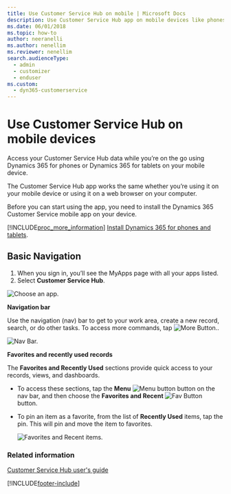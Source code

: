 ```yaml
---
title: Use Customer Service Hub on mobile | Microsoft Docs
description: Use Customer Service Hub app on mobile devices like phones and tablets
ms.date: 06/01/2018
ms.topic: how-to
author: neeranelli
ms.author: nenellim
ms.reviewer: nenellim
search.audienceType: 
  - admin
  - customizer
  - enduser
ms.custom: 
  - dyn365-customerservice
---
```


# Use Customer Service Hub on mobile devices

Access your Customer Service Hub data while you’re on the go using Dynamics 365 for phones or Dynamics 365 for tablets on your mobile device.

The Customer Service Hub app works the same whether you’re using it on your mobile device or using it on a web browser on your computer.

Before you can start using the app, you need to install the Dynamics 365 Customer Service mobile app on your device.

[!INCLUDE[proc_more_information](../../includes/proc-more-information.md)] [Install Dynamics 365 for phones and tablets](../../mobile-app/install-dynamics-365-for-phones-and-tablets.md).

## Basic Navigation

1.	When you sign in, you’ll see the MyApps page with all your apps listed. 
2.	Select **Customer Service Hub**.

![Choose an app.](../media/ChooseAnApp_1.png "Choose an app")

**Navigation bar**

Use the navigation (nav) bar to get to your work area, create a new record, search, or do other tasks. To access more commands, tap ![More Button.](../media/MoreButton.png "More Button").

![Nav Bar.](../media/NavBar_2.png "Nav Bar")

**Favorites and recently used records**

The **Favorites and Recently Used** sections provide quick access to your records, views, and dashboards. 

- To access these sections, tap the **Menu** ![Menu button](../media/MenuButton.png "Menu button") button on the nav bar, and then choose the **Favorites and Recent** ![Fav Button](../media/FavButton.png "Fav Button") button.

- To pin an item as a favorite, from the list of **Recently Used** items, tap the pin. This will pin and move the item to favorites.

  ![Favorites and Recent items.](../media/Favs_3.png "Favorites and Recent items")

### Related information  
 [Customer Service Hub user's guide](user-guide-customer-service-hub.md)









[!INCLUDE[footer-include](../../includes/footer-banner.md)]
